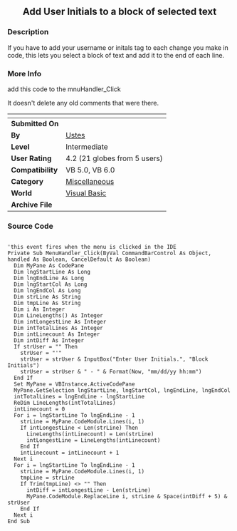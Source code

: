 ﻿<div align="center">

## Add User Initials to a block of selected text


</div>

### Description

If you have to add your username or initals tag to each change you make in code, this lets you select a block of text and add it to the end of each line.
 
### More Info
 
add this code to the mnuHandler_Click

It doesn't delete any old comments that were there.


<span>             |<span>
---                |---
**Submitted On**   |
**By**             |[Ustes](https://github.com/Planet-Source-Code/PSCIndex/blob/master/ByAuthor/ustes.md)
**Level**          |Intermediate
**User Rating**    |4.2 (21 globes from 5 users)
**Compatibility**  |VB 5\.0, VB 6\.0
**Category**       |[Miscellaneous](https://github.com/Planet-Source-Code/PSCIndex/blob/master/ByCategory/miscellaneous__1-1.md)
**World**          |[Visual Basic](https://github.com/Planet-Source-Code/PSCIndex/blob/master/ByWorld/visual-basic.md)
**Archive File**   |[](https://github.com/Planet-Source-Code/ustes-add-user-initials-to-a-block-of-selected-text__1-5835/archive/master.zip)





### Source Code

```

'this event fires when the menu is clicked in the IDE
Private Sub MenuHandler_Click(ByVal CommandBarControl As Object, handled As Boolean, CancelDefault As Boolean)
  Dim MyPane As CodePane
  Dim lngStartLine As Long
  Dim lngEndLine As Long
  Dim lngStartCol As Long
  Dim lngEndCol As Long
  Dim strLine As String
  Dim tmpLine As String
  Dim i As Integer
  Dim LineLengths() As Integer
  Dim intLongestLine As Integer
  Dim intTotalLines As Integer
  Dim intLinecount As Integer
  Dim intDiff As Integer
  If strUser = "" Then
    strUser = "'"
    strUser = strUser & InputBox("Enter User Initials.", "Block Initials")
    strUser = strUser & " - " & Format(Now, "mm/dd/yy hh:mm")
  End If
  Set MyPane = VBInstance.ActiveCodePane
  MyPane.GetSelection lngStartLine, lngStartCol, lngEndLine, lngEndCol
  intTotalLines = lngEndLine - lngStartLine
  ReDim LineLengths(intTotalLines)
  intLinecount = 0
  For i = lngStartLine To lngEndLine - 1
    strLine = MyPane.CodeModule.Lines(i, 1)
    If intLongestLine < Len(strLine) Then
      LineLengths(intLinecount) = Len(strLine)
      intLongestLine = LineLengths(intLinecount)
    End If
    intLinecount = intLinecount + 1
  Next i
  For i = lngStartLine To lngEndLine - 1
    strLine = MyPane.CodeModule.Lines(i, 1)
    tmpLine = strLine
    If Trim(tmpLine) <> "" Then
      intDiff = intLongestLine - Len(strLine)
      MyPane.CodeModule.ReplaceLine i, strLine & Space(intDiff + 5) & strUser
    End If
  Next i
End Sub
```

